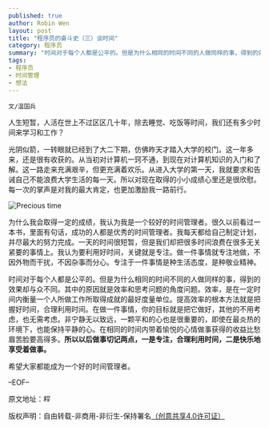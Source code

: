 ```yaml
---
published: true
author: Robin Wen
layout: post
title: "程序员的奋斗史（三）谈时间"
category: 程序员
summary: "时间对于每个人都是公平的。但是为什么相同的时间不同的人做同样的事，得到的效果却与众不同。其中的原因就是效率和思考问题的角度问题。效率，是在一定时间内衡量一个人所做工作所取得成就的最好度量单位。提高效率的根本方法就是把握好时间，合理利用时间。在做一件事情，你的目标就是把它做好，其他的不用考虑，也无需考虑。非宁静无以致远，一颗平和的心也是很重要的，即使在最炎热的环境下，也能保持平静的心。在相同的时间内带着愉悦的心情做事获得的收益比愁眉苦脸要高得多。所以以后做事切记两点，一是专注，合理利用时间，二是快乐地享受着做事。"
tags: 
- 程序员
- 时间管理
- 想法
---
```


`文/温国兵`

人生短暂，人活在世上不过区区几十年，除去睡觉、吃饭等时间，我们还有多少时间来学习和工作？

光阴似箭，一转眼就已经到了大二下期，仿佛昨天才踏入大学的校门。这一年多来，还是很有收获的。从当初对计算机一窍不通，到现在对计算机知识的入门和了解。这一路走来充满艰辛，但更充满着欢乐。从进入大学的第一天，我就要求和告诫自己不能浪费大学生活的每一天。所以对现在取得的小小成绩心里还是很欣慰。每一次的掌声是对我的最大肯定，也更加激励我一路前行。

![Precious time](https://cdn.wenguobing.com/IRPrxOu.jpg)

为什么我会取得一定的成绩，我认为我是一个较好的时间管理者。很久以前看过一本书，里面有句话，成功的人都是优秀的时间管理者。我每天都给自己制定计划，并尽最大的努力完成。一天的时间很短暂，但是我们却把很多时间浪费在很多无关紧要的事情上。我认为要利用好时间，关键就是专注。做一件事情就专注地做，不因外物而干扰，不因杂事而分心。专注于一件事情是种生活态度，是种敬业精神。

时间对于每个人都是公平的。但是为什么相同的时间不同的人做同样的事，得到的效果却与众不同。其中的原因就是效率和思考问题的角度问题。效率，是在一定时间内衡量一个人所做工作所取得成就的最好度量单位。提高效率的根本方法就是把握好时间，合理利用时间。在做一件事情，你的目标就是把它做好，其他的不用考虑，也无需考虑。非宁静无以致远，一颗平和的心也是很重要的，即使在最炎热的环境下，也能保持平静的心。在相同的时间内带着愉悦的心情做事获得的收益比愁眉苦脸要高得多。**所以以后做事切记两点，一是专注，合理利用时间，二是快乐地享受着做事。**

希望大家都能成为一个好的时间管理者。

–EOF–

原文地址：<a href="http://blog.csdn.net/justdb/article/details/7525218" target="_blank"><img src="https://cdn.wenguobing.com/BROigUO.jpg" title="程序员的奋斗史（三）——谈时间" height="16px" width="16px" border="0" alt="程序员的奋斗史（三）——谈时间" /></a>

版权声明：自由转载-非商用-非衍生-保持署名<a href="http://creativecommons.org/licenses/by-nc-nd/4.0/deed.zh" target="_blank">（创意共享4.0许可证）</a>
